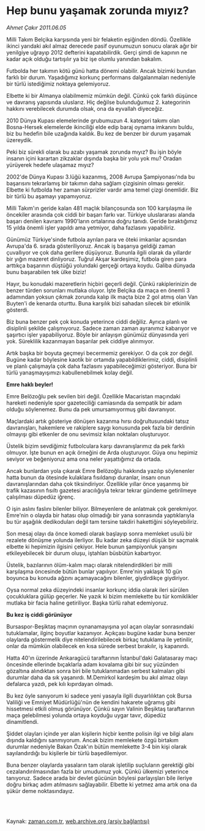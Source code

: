 # Hep bunu yaşamak zorunda mıyız?

*Ahmet Çakır 2011.06.05*

<td class="columnist-detail">
<p>Milli Takım Belçika karşısında yeni bir felaketin eşiğinden döndü. Özellikle ikinci yarıdaki akıl almaz derecede pasif oyunumuzun sonucu olarak ağır bir yenilgiye uğrayıp 2012 defterini kapatabilirdik. Gerçi şimdi de kapının ne kadar açık olduğu tartışılır ya biz işe olumlu yanından bakalım.</p>
<p>
<div id="haberMetinDiv">
<p>Futbolda her takımın kötü günü hatta dönemi olabilir. Ancak bizimki bundan farklı bir durum. Yaşadığımız korkunç performans dalgalanmaları nedeniyle bir türlü istediğimiz noktaya gelemiyoruz.
<p>Elbette ki bir Almanya olabilmemiz mümkün değil. Çünkü çok farklı düşünce ve davranış yapısında uluslarız. Hiç değilse bulunduğumuz 2. kategorinin hakkını verebilecek durumda olsak, ona da eyvallah diyeceğiz.
<p>2010 Dünya Kupası elemelerinde grubumuzun 4. kategori takımı olan Bosna-Hersek elemelerde ikinciliği elde edip baraj oynama imkanını buldu, biz bu hedefin bile uzağında kaldık. Bu kez de benzer bir durum yaşamak üzereydik.
<p>Peki biz sürekli olarak bu azabı yaşamak zorunda mıyız? Bu işin böyle insanın içini karartan zikzaklar dışında başka bir yolu yok mu? Oradan yürüyerek hedefe ulaşamaz mıyız?
<p>2002'de Dünya Kupası 3.lüğü kazanmış, 2008 Avrupa Şampiyonası'nda bu başarısını tekrarlamış bir takımın daha sağlam çizgisinin olması gerekir. Elbette ki futbolda her zaman sürprizler vardır ama temel çizgi önemlidir. Biz bir türlü bu aşamayı yapamıyoruz.
<p>Milli Takım'ın geride kalan 481 maçlık bilançosunda son 100 karşılaşma ile öncekiler arasında çok ciddi bir başarı farkı var. Türkiye uluslararası alanda başarı denilen kavramı 1990'ların ortalarına doğru tanıdı. Geride bıraktığımız 15 yılda önemli işler yapıldı ama yetmiyor, daha fazlasını yapabiliriz.
<p>Günümüz Türkiye'sinde futbola ayrılan para ve öteki imkanlar açısından Avrupa'da 6. sırada gösteriliyoruz. Ancak iş başarıya geldiği zaman çuvallıyor ve çok daha gerilere düşüyoruz. Bununla ilgili olarak da yıllardır bir yığın mazeret dinliyoruz. Tuğrul Akşar kardeşimiz, futbola giren para arttıkça başarının düştüğü yolundaki gerçeği ortaya koydu. Galiba dünyada bunu başarabilen tek ülke biziz!
<p>Hayır, bu konudaki mazeretlerin hiçbiri geçerli değil. Çünkü rakiplerinizin de benzer türden sorunları mutlaka oluyor. İşte Belçika da maça en önemli 3 adamından yoksun çıkmak zorunda kalıp ilk maçta bize 2 gol atmış olan Van Buyten'i de kenarda oturttu. Buna karşılık bizi sahadan silecek bir etkinlik gösterdi.
<p>Biz buna benzer pek çok konuda yeterince ciddi değiliz. Ayrıca planlı ve disiplinli şekilde çalışmıyoruz. Sadece zaman zaman ayranımız kabarıyor ve şaşırtıcı işler yapabiliyoruz. Böyle bir anlayışın günümüz dünyasında yeri yok. Süreklilik kazanmayan başarılar pek ciddiye alınmıyor.
<p>Artık başka bir boyuta geçmeyi becermemiz gerekiyor. O da çok zor değil. Bugüne kadar böylesine kaotik bir ortamda yapabildiklerimiz, ciddi, disiplinli ve planlı çalışmayla çok daha fazlasını yapabileceğimizi gösteriyor. Buna bir türlü yanaşmayışımızı kabullenebilmek kolay değil.
<p><b>Emre haklı beyler! </b>
<p>Emre Belözoğlu pek sevilen biri değil. Özellikle Macaristan maçındaki hareketi nedeniyle spor gazeteciliği camiasında da sempatik bir adam olduğu söylenemez. Bunu da pek umursamıyormuş gibi davranıyor.
<p> Maçlardaki artık gösteriye dönüşen kazanma hırsı doğrultusundaki tatsız davranışları, hakemlere ve rakiplere saygı konusunda pek fazla bir derdinin olmayışı gibi etkenler de onu sevimsiz kılan noktaları oluşturuyor.
<p> Üstelik bizim sevdiğimiz futbolculara karşı davranışlarımız da pek farklı olmuyor. İşte bunun en açık örneğini de Arda oluşturuyor. Güya onu hepimiz seviyor ve beğeniyoruz ama ona neler yaşattığımız da ortada.
<p> Ancak bunlardan yola çıkarak Emre Belözoğlu hakkında yazılıp söylenenler hatta bunun da ötesinde kulaklara fısıldanıp duranlar, insanı onun davranışlarından daha çok tiksindiriyor. Özellikle yıllar önce yaşanmış bir trafik kazasının fısıltı gazetesi aracılığıyla tekrar tekrar gündeme getirilmeye çalışılması düpedüz iğrenç.
<p> O işin aslını faslını bilenler biliyor. Bilmeyenlere de anlatmak çok gerekmiyor. Emre'nin o olayda bir hatası olup olmadığı bir yana sonrasında yaptıklarıyla bu tür aşağılık dedikoduları değil tam tersine takdiri hakettiğini söyleyebiliriz.
<p> Son mesaj olayı da önce komedi olarak başlayıp sonra memleket usulü bir rezalete dönüşme yolunda ilerliyor. Bu kadar zeka düzeyi düşük bir saçmalık elbette ki hepimizin ilgisini çekiyor. Hele bunun şampiyonluk yarışını etkileyebilecek bir durum oluşu, iştahları büsbütün kabartıyor.
<p> Üstelik, bazılarının ölüm-kalım maçı olarak nitelendirdikleri bir milli karşılaşma öncesinde bütün bunlar yapılıyor. Emre'nin yaklaşık 10 gün boyunca bu konuda ağzını açamayacağını bilenler, giydirdikçe giydiriyor.
<p> Oysa normal zeka düzeyindeki insanlar korkunç iddia olarak ileri sürülen çocukluklara gülüp geçerler. Ne yazık ki bizim memlekette bu tür komiklikler mutlaka bir facia haline getiriliyor. Başka türlü rahat edemiyoruz. 
<p><b>Bu kez iş ciddi görünüyor </b>
<p>Bursaspor-Beşiktaş maçının oynanamayışına yol açan olaylar sonrasındaki tutuklamalar, ilginç boyutlar kazanıyor. Açıkçası bugüne kadar buna benzer olaylarda göstermelik diye nitelendirilebilecek birkaç tutuklama ile yetinilir, onlar da mümkün olabilecek en kısa sürede serbest bırakılır, iş kapanırdı.
<p> Hatta 40'ın üzerinde Ankaragücü taraftarının İstanbul'daki Galatasaray maçı öncesinde ellerinde bıçaklarla adam kovalama gibi bir suç yüzünden gözaltına alındıktan sonra biri bile tutuklanmadan serbest kalmaları gibi durumlar daha da sık yaşanırdı. M.Demirkol kardeşim bu akıl almaz olayı defalarca yazdı, pek kılı kıpırdayan olmadı.
<p> Bu kez öyle sanıyorum ki sadece yeni yasayla ilgili duyarlılıktan çok Bursa Valiliği ve Emniyet Müdürlüğü'nün de kendini hakarete uğramış gibi hissetmesi etkili olmuş görünüyor. Çünkü sayın Valinin Beşiktaş taraftarının maça gelebilmesi yolunda ortaya koyduğu uygar tavır, düpedüz dinamitlendi.
<p> Şiddet olayları içinde yer alan kişilerin hiçbir kentte polisin ilgi ve bilgi alanı dışında kaldığını sanmıyorum. Ancak bizim memlekete özgü birtakım durumlar nedeniyle Bakan Özak'ın bütün memlekette 3-4 bin kişi olarak sayılandırdığı bu kişilerle bir türlü başedilemiyor.
<p> Buna benzer olaylarda yasaların tam olarak işletilip suçluların gerektiği gibi cezalandırılmasından fazla bir umudumuz yok. Çünkü ülkemizi yeterince tanıyoruz. Sadece arada bir devlet gücünün böylesi parlayışları bile ileriye doğru birkaç adım atılmasını sağlayabilir. Elbette ki yetmez ama artık ona da şükür deme noktasındayız. </p></p></p></p></p></p></p></p></p></p></p></p></p></p></p></p></p></p></p></p></p></p></p></p></p></div>
</p>


<p><br>
		 </br></p></td>

Kaynak: [zaman.com.tr](http://zaman.com.tr/yazar.do?yazino=1143072), [web.archive.org (arşiv bağlantısı)](http://web.archive.org/web/20110815071700/http://www.zaman.com.tr:80/yazar.do?yazino=1143072)
